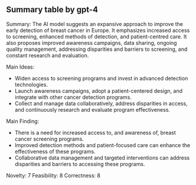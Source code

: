 ## Summary table by gpt-4
Summary: 
The AI model suggests an expansive approach to improve the early detection of breast cancer in Europe. It emphasizes increased access to screening, enhanced methods of detection, and patient-centred care. It also proposes improved awareness campaigns, data sharing, ongoing quality management, addressing disparities and barriers to screening, and constant research and evaluation. 

Main Ideas: 
- Widen access to screening programs and invest in advanced detection technologies.
- Launch awareness campaigns, adopt a patient-centered design, and integrate with other cancer detection programs.
- Collect and manage data collaboratively, address disparities in access, and continuously research and evaluate program effectiveness.

Main Finding: 
- There is a need for increased access to, and awareness of, breast cancer screening programs.
- Improved detection methods and patient-focused care can enhance the effectiveness of these programs.
- Collaborative data management and targeted interventions can address disparities and barriers to accessing these programs.

Novelty: 7
Feasibility: 8
Correctness: 8